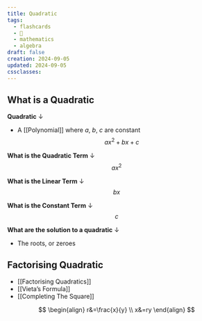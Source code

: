 ```yaml
---
title: Quadratic
tags:
  - flashcards
  - 🌱
  - mathematics
  - algebra
draft: false
creation: 2024-09-05
updated: 2024-09-05
cssclasses: 
---
```

## What is a Quadratic

**Quadratic**
↓
- A [[Polynomial]] where $a$, $b$, $c$ are constant
$$ax^{2}+bx+c$$
<!--SR:!2024-12-30,14,294-->

**What is the Quadratic Term**
↓
$$ax^{2}$$
<!--SR:!2024-12-31,15,294-->

**What is the Linear Term**
↓
$$bx$$
<!--SR:!2024-12-23,16,290-->

**What is the Constant Term**
↓
$$c$$
<!--SR:!2024-12-30,14,294-->

**What are the solution to a quadratic**
↓
- The roots, or zeroes
<!--SR:!2025-01-01,16,294-->

## Factorising Quadratic
- [[Factorising Quadratics]]
- [[Vieta’s Formula]]
- [[Completing The Square]]


$$
\begin{align}
r&=\frac{x}{y} \\
x&=ry
\end{align}
$$